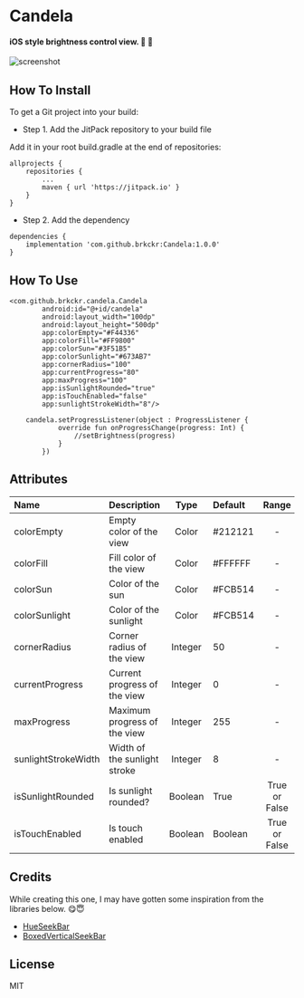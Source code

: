 <h1 align="left">
  <br>
  Candela
</h1>

<h4 align="left">iOS style brightness control view. 🔆 🔅</h4>

![screenshot](https://media.giphy.com/media/Vi08Qk4wM2BVx8KjHD/giphy.gif)

## How To Install

To get a Git project into your build:

* Step 1. Add the JitPack repository to your build file

Add it in your root build.gradle at the end of repositories:

	allprojects {
		repositories {
			...
			maven { url 'https://jitpack.io' }
		}
	}

* Step 2. Add the dependency

```
dependencies {
    implementation 'com.github.brkckr:Candela:1.0.0'
}
```
## How To Use

```
<com.github.brkckr.candela.Candela
        android:id="@+id/candela"
        android:layout_width="100dp"
        android:layout_height="500dp"
        app:colorEmpty="#F44336"
        app:colorFill="#FF9800"
        app:colorSun="#3F51B5"
        app:colorSunlight="#673AB7"
        app:cornerRadius="100"
        app:currentProgress="80"
        app:maxProgress="100"
        app:isSunlightRounded="true"
        app:isTouchEnabled="false"
        app:sunlightStrokeWidth="8"/>
	
	candela.setProgressListener(object : ProgressListener {
            override fun onProgressChange(progress: Int) {
                //setBrightness(progress)
            }
        })
```



## Attributes

<attr name="colorEmpty" format="color" />
<attr name="colorFill" format="color" />
<attr name="colorSun" format="color" />
<attr name="colorSunlight" format="color" />
<attr name="cornerRadius" format="int" />
<attr name="currentProgress" format="int" />
<attr name="maxProgress" format="int" />
<attr name="sunlightStrokeWidth" format="int" />
<attr name="isSunlightRounded" format="boolean" />
<attr name="isTouchEnabled" format="boolen" />


Name | Description | Type | Default | Range
:--|:--|:-:|:--|:-:
colorEmpty | Empty color of the view | Color | #212121 | -
colorFill | Fill color of the view | Color | #FFFFFF | -
colorSun | Color of the sun | Color | #FCB514 | -
colorSunlight | Color of the sunlight | Color | #FCB514 | -
cornerRadius | Corner radius of the view | Integer | 50 |-
currentProgress | Current progress of the view | Integer | 0 | -
maxProgress | Maximum progress of the view | Integer | 255 |-
sunlightStrokeWidth | Width of the sunlight stroke | Integer | 8 | -
isSunlightRounded | Is sunlight rounded? | Boolean | True | True or False
isTouchEnabled | Is touch enabled | Boolean | Boolean | True or False

## Credits

While creating this one, I may have gotten some inspiration from the libraries below. :yum::innocent:

- [HueSeekBar](https://github.com/iammert/HueSeekBar)
- [BoxedVerticalSeekBar](https://github.com/alpbak/BoxedVerticalSeekBar)

## License

MIT
